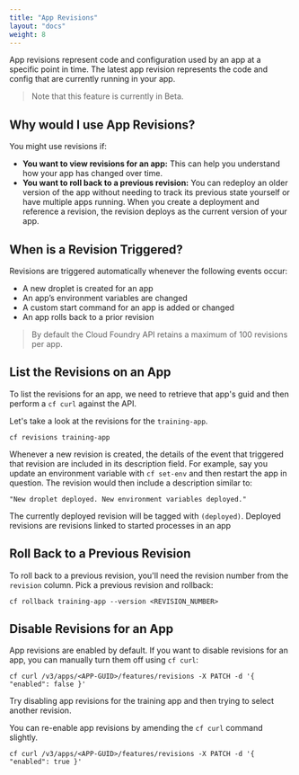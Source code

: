 ```yaml
---
title: "App Revisions"
layout: "docs"
weight: 8
---
```


App revisions represent code and configuration used by an app at a specific point in time. The latest app revision represents the code and config that are currently running in your app.

> Note that this feature is currently in Beta.

## Why would I use App Revisions?
You might use revisions if:
* **You want to view revisions for an app:** This can help you understand how your app has changed over time.
* **You want to roll back to a previous revision:** You can redeploy an older version of the app without needing to track its previous state yourself or have multiple apps running. When you create a deployment and reference a revision, the revision deploys as the current version of your app.

## When is a Revision Triggered?
Revisions are triggered automatically whenever the following events occur:
* A new droplet is created for an app
* An app’s environment variables are changed
* A custom start command for an app is added or changed
* An app rolls back to a prior revision

> By default the Cloud Foundry API retains a maximum of 100 revisions per app.

## List the Revisions on an App
To list the revisions for an app, we need to retrieve that app's guid and then perform a `cf curl` against the API.

Let's take a look at the revisions for the `training-app`. 

```
cf revisions training-app 
```

Whenever a new revision is created, the details of the event that triggered that revision are included in its description field. For example, say you update an environment variable with `cf set-env` and then restart the app in question. The revision would then include a description similar to:
```
"New droplet deployed. New environment variables deployed."
```

The currently deployed revision will be tagged with `(deployed)`. Deployed revisions are revisions linked to started processes in an app

## Roll Back to a Previous Revision

To roll back to a previous revision, you'll need the revision number from the `revision` column. Pick a previous revision and rollback:

```
cf rollback training-app --version <REVISION_NUMBER>
```

## Disable Revisions for an App

App revisions are enabled by default. If you want to disable revisions for an app, you can manually turn them off using `cf curl`:

```
cf curl /v3/apps/<APP-GUID>/features/revisions -X PATCH -d '{ "enabled": false }'
```

Try disabling app revisions for the training app and then trying to select another revision.


You can re-enable app revisions by amending the `cf curl` command slightly.
```
cf curl /v3/apps/<APP-GUID>/features/revisions -X PATCH -d '{ "enabled": true }'
```
